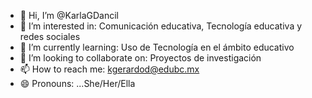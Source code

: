 - 👋 Hi, I’m @KarlaGDancil
- 👀 I’m interested in: Comunicación educativa, Tecnología educativa y redes sociales
- 🌱 I’m currently learning: Uso de Tecnología en el ámbito educativo
- 💞️ I’m looking to collaborate on: Proyectos de investigación
- 📫 How to reach me: kgerardod@edubc.mx
- 😄 Pronouns: ...She/Her/Ella


<!---
KarlaGDancil/KarlaGDancil is a ✨ special ✨ repository because its `README.md` (this file) appears on your GitHub profile.
You can click the Preview link to take a look at your changes.
--->
